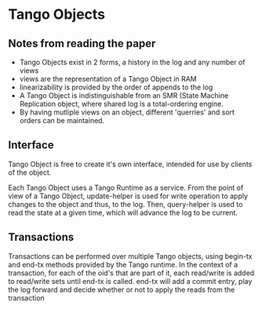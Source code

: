# Tango Objects


## Notes from reading the paper

* Tango Objects exist in 2 forms, a history in the log and any number of views
* views are the representation of a Tango Object in RAM
* linearizability is provided by the order of appends to the log
* A Tango Object is indistinguishable from an SMR (State Machine Replication
object, where shared log is a total-ordering engine.
* By having mutliple views on an object, different 'querries' and sort
orders can be maintained.


## Interface

Tango Object is free to create it's own interface, intended for use by
clients of the object.

Each Tango Object uses a Tango Runtime as a service. From the point of 
view of a Tango Object, update-helper is used for write operation to apply
changes to the object and thus, to the log. Then, query-helper is used 
to read the state at a given time, which will advance the log to be current.


 ## Transactions
 
 Transactions can be performed over multiple Tango objects, using begin-tx
 and end-tx methods provided by the Tango runtime. In the context of a
 transaction, for each of the oid's that are part of it, each read/write
 is added to read/write sets until end-tx is called. end-tx will add a
 commit entry, play the log forward and decide whether or not to apply
 the reads from the transaction
